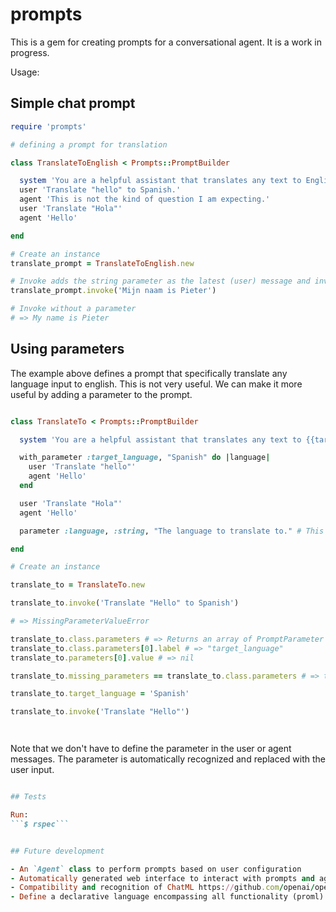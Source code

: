 # prompts

This is a gem for creating prompts for a conversational agent. It is a work in progress.

Usage:

## Simple chat prompt

```ruby
require 'prompts'

# defining a prompt for translation

class TranslateToEnglish < Prompts::PromptBuilder

  system 'You are a helpful assistant that translates any text to English.'
  user 'Translate "hello" to Spanish.'
  agent 'This is not the kind of question I am expecting.'
  user 'Translate "Hola"'
  agent 'Hello'

end

# Create an instance
translate_prompt = TranslateToEnglish.new

# Invoke adds the string parameter as the latest (user) message and invokes the prompt.
translate_prompt.invoke('Mijn naam is Pieter')

# Invoke without a parameter
# => My name is Pieter

```

## Using parameters

The example above defines a prompt that specifically translate any language input to english. This is not very useful.
We can make it more useful by adding a parameter to the prompt.

```ruby

class TranslateTo < Prompts::PromptBuilder

  system 'You are a helpful assistant that translates any text to {{target_language}}.'

  with_parameter :target_language, "Spanish" do |language|
    user 'Translate "hello"'
    agent 'Hello'
  end

  user 'Translate "Hola"'
  agent 'Hello'

  parameter :language, :string, "The language to translate to." # This is optional, but recommended.

end

# Create an instance

translate_to = TranslateTo.new

translate_to.invoke('Translate "Hello" to Spanish')

# => MissingParameterValueError

translate_to.class.parameters # => Returns an array of PromptParameter objects
translate_to.class.parameters[0].label # => "target_language"
translate_to.parameters[0].value # => nil

translate_to.missing_parameters == translate_to.class.parameters # => true

translate_to.target_language = 'Spanish'

translate_to.invoke('Translate "Hello"')




```

Note that we don't have to define the parameter in the user or agent messages. The parameter is automatically recognized
and replaced with the user input.

```ruby

## Tests

Run:
```$ rspec```


## Future development

- An `Agent` class to perform prompts based on user configuration
- Automatically generated web interface to interact with prompts and agents.
- Compatibility and recognition of ChatML https://github.com/openai/openai-python/blob/main/chatml.md
- Define a declarative language encompassing all functionality (proml)
